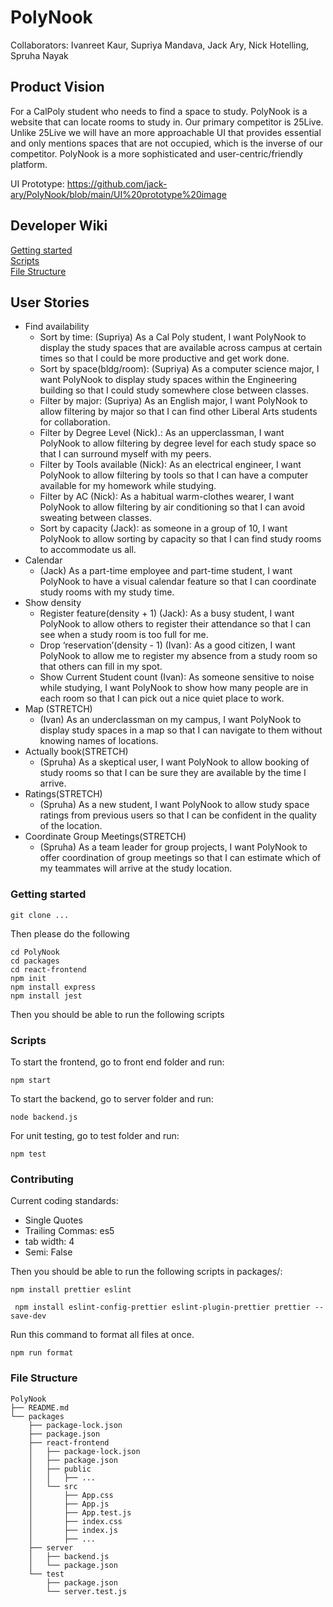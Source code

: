 # PolyNook
Collaborators: Ivanreet Kaur, Supriya Mandava, Jack Ary, Nick Hotelling, Spruha Nayak

## Product Vision
For a CalPoly student who needs to find a space to study. PolyNook is a website that can locate rooms to study in. Our primary competitor is 25Live. Unlike 25Live we will have an more approachable UI that provides essential and only mentions spaces that are not occupied, which is the inverse of our competitor. PolyNook is a more sophisticated and user-centric/friendly platform.


UI Prototype: https://github.com/jack-ary/PolyNook/blob/main/UI%20prototype%20image

## Developer Wiki
[Getting started](#getting-started)<br>
[Scripts](#scripts)<br>
[File Structure](#file-structure)

## User Stories

- Find availability
  - Sort by time: (Supriya)  As a Cal Poly student, I want PolyNook to display the study spaces that are available across campus at certain times so that I could be more productive and get work done.
  - Sort by space(bldg/room): (Supriya) As a computer science major, I want PolyNook to display study spaces within the Engineering building so that I could study somewhere close between classes.
  - Filter by major: (Supriya) As an English major, I want PolyNook to allow filtering by major so that I can find other Liberal Arts students for collaboration.
  - Filter by Degree Level (Nick).: As an upperclassman, I want PolyNook to allow filtering by degree level for each study space so that I can surround myself with my peers.
  - Filter by Tools available (Nick): As an electrical engineer, I want PolyNook to allow filtering by tools so that I can have a computer available for my homework while studying.
  - Filter by AC (Nick): As a habitual warm-clothes wearer, I want PolyNook to allow filtering by air conditioning so that I can avoid sweating between classes.
  - Sort by capacity (Jack): as someone in a group of 10, I want PolyNook to allow sorting by capacity so that I can find study rooms to accommodate us all.
- Calendar 
  - (Jack) As a part-time employee and part-time student, I want PolyNook to have a visual calendar feature so that I can coordinate study rooms with my study time.
- Show density 
  - Register feature(density + 1) (Jack): As a busy student, I want PolyNook to allow others to register their attendance so that I can see when a study room is too full for me.
  - Drop ‘reservation’(density - 1) (Ivan): As a good citizen, I want PolyNook to allow me to register my absence from a study room so that others can fill in my spot.
  - Show Current Student count (Ivan): As someone sensitive to noise while studying, I want PolyNook to show how many people are in each room so that I can pick out a nice quiet place to work.
- Map (STRETCH)
  - (Ivan) As an underclassman on my campus, I want PolyNook to display study spaces in a map so that I can navigate to them without knowing names of locations.
- Actually book(STRETCH)
  - (Spruha) As a skeptical user, I want PolyNook to allow booking of study rooms so that I can be sure they are available by the time I arrive.
- Ratings(STRETCH)
  - (Spruha) As a new student, I want PolyNook to allow study space ratings from previous users so that I can be confident in the quality of the location.
- Coordinate Group Meetings(STRETCH)
  - (Spruha) As a team leader for group projects, I want PolyNook to offer coordination of group meetings so that I can estimate which of my teammates will arrive at the study location.
### Getting started
```console
git clone ...
```
Then please do the following
```console
cd PolyNook
cd packages
cd react-frontend
npm init
npm install express 
npm install jest
```
Then you should be able to run the following scripts
### Scripts
To start the frontend, go to front end folder and run:
```console
npm start
```
To start the backend, go to server folder and run:
```console
node backend.js
```
For unit testing, go to test folder and run:
```console
npm test
```
### Contributing
Current coding standards:
- Single Quotes
- Trailing Commas: es5
- tab width: 4
- Semi: False

Then you should be able to run the following scripts in packages/:
```console
npm install prettier eslint
```
```console
 npm install eslint-config-prettier eslint-plugin-prettier prettier --save-dev
```
Run this command to format all files at once.
```console
npm run format
```

### File Structure
```
PolyNook
├── README.md
└── packages
    ├── package-lock.json
    ├── package.json
    ├── react-frontend
    │   ├── package-lock.json
    │   ├── package.json
    │   ├── public
    │   │   ├── ...
    │   └── src
    │       ├── App.css
    │       ├── App.js
    │       ├── App.test.js
    │       ├── index.css
    │       ├── index.js
    │       ├── ...
    ├── server
    │   ├── backend.js
    │   └── package.json
    └── test
        ├── package.json
        └── server.test.js
```
